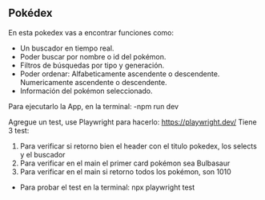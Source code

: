 ## Pokédex

En esta pokedex vas a encontrar funciones como:
- Un buscador en tiempo real.
- Poder buscar por nombre o id del pokémon.
- Filtros de búsquedas por tipo y generación.
- Poder ordenar:
  Alfabeticamente ascendente o descendente.
  Numericamente ascendente o descendente.
- Información del pokémon seleccionado.

Para ejecutarlo la App, en la terminal: 
-npm run dev

Agregue un test, use Playwright para hacerlo: https://playwright.dev/
Tiene 3 test:
1. Para verificar si retorno bien el header con el titulo pokedex, los selects y el buscador
2. Para verificar en el main el primer card pokémon sea Bulbasaur
3. Para verificar en el main si retorno todos los pokémon, son 1010

- Para probar el test en la terminal: npx playwright test
